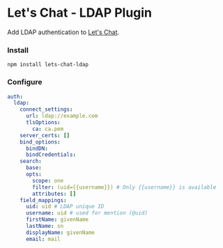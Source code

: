 # Let's Chat - LDAP Plugin

Add LDAP authentication to [Let's Chat](http://sdelements.github.io/lets-chat/).

### Install

```
npm install lets-chat-ldap
```

### Configure

```yml
auth:
  ldap:
    connect_settings:
      url: ldap://example.com
      tlsOptions:
        ca: ca.pem
    server_certs: []
    bind_options:
      bindDN:
      bindCredentials:
    search:
      base:
      opts:
        scope: one
        filter: (uid={{username}}) # Only {{username}} is available
        attributes: []
    field_mappings:
      uid: uid # LDAP unique ID
      username: uid # used for mention (@uid)
      firstName: givenName
      lastName: sn
      displayName: givenName
      email: mail
```
